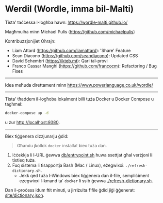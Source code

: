 # Werdil (Wordle, imma bil-Malti)

Tista' taċċessa l-logħba hawn: https://wordle-malti.github.io/

Magħmulha minn Michael Pulis (https://github.com/michaelpulis)

Kontribuzzjonijiet Oħrajn:
+ Liam Attard (https://github.com/liamattard): 'Share' Feature
+ Sean Diacono (https://github.com/seandiacono): Updated CSS
+ David Schembri (https://ikteb.mt): Qari tal-provi
+ Franco Cassar Manghi (https://github.com/francocm): Refactoring / Bug Fixes

***
Idea meħuda direttament minn https://www.powerlanguage.co.uk/wordle/

***

Tista' tħaddem il-logħoba lokalment billi tuża Docker u Docker Compose u tagħmel:

```bash
docker-compose up -d 
```

u żur [http://localhost:8080](http://localhost:8080).

***

Biex tiġġenera dizzjunarju ġdid:

> Għandu jkollok `docker` installat biex tuża dan.

1. Iċċekkja li l-URL ġewwa [db/entrypoint.sh](db/entrypoint.sh) huwa ssettjat għal verżjoni li tixtieq tuża.
2. Fuq sistema li tisapportja Bash (Mac / Linux), eżegwixxi: `./refresh-dictionary.sh`.
    * Jekk qed tuża l-Windows biex tiġġenera dan il-file, sempliċiment eżegwixxi l-kmand ta' `docker` li ssib ġewwa [./refresh-dictionary.sh](./refresh-dictionary.sh).

Dan il-proċess idum ftit minuti, u jirriżulta f'file ġdid jiġi ġġenerat: [site/dictionary.json](site/dictionary.json).